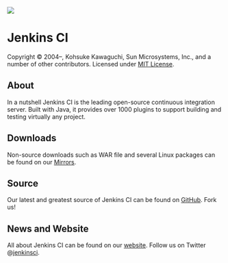 [![][ButlerImage]][website] 

Jenkins CI
==========
Copyright © 2004–, Kohsuke Kawaguchi, Sun Microsystems, Inc., and a number of other contributors. Licensed under [MIT License].

About
-----
In a nutshell Jenkins CI is the leading open-source continuous integration server. Built with Java, it provides over 1000 plugins to support building and testing virtually any project.

Downloads
---------
Non-source downloads such as WAR file and several Linux packages can be found on our [Mirrors].

Source
------
Our latest and greatest source of Jenkins CI can be found on [GitHub]. Fork us!

News and Website
----------------
All about Jenkins CI can be found on our [website]. Follow us on Twitter @[jenkinsci].

[ButlerImage]: http://jenkins-ci.org/sites/default/files/jenkins_logo.png
[MIT License]: https://github.com/jenkinsci/jenkins/raw/master/LICENSE.txt
[Mirrors]: http://mirrors.jenkins-ci.org
[GitHub]: https://github.com/jenkinsci/jenkins
[website]: http://jenkins-ci.org
[jenkinsci]: http://twitter.com/jenkinsci
